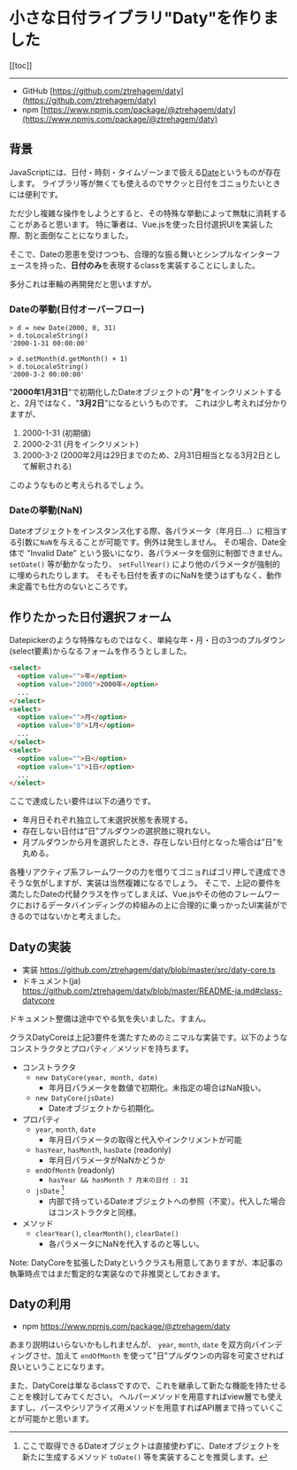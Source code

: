 # 小さな日付ライブラリ"Daty"を作りました

[[toc]]

---

- GitHub [https://github.com/ztrehagem/daty](https://github.com/ztrehagem/daty)
- npm [https://www.npmjs.com/package/@ztrehagem/daty](https://www.npmjs.com/package/@ztrehagem/daty)

## 背景

JavaScriptには、日付・時刻・タイムゾーンまで扱える[Date](https://developer.mozilla.org/ja/docs/Web/JavaScript/Reference/Global_Objects/Date)というものが存在します。
ライブラリ等が無くても使えるのでサクッと日付をゴニョりたいときには便利です。

ただ少し複雑な操作をしようとすると、その特殊な挙動によって無駄に消耗することがあると思います。
特に筆者は、Vue.jsを使った日付選択UIを実装した際、割と面倒なことになりました。

そこで、Dateの恩恵を受けつつも、合理的な振る舞いとシンプルなインターフェースを持った、**日付のみ**を表現するclassを実装することにしました。

多分これは車輪の再開発だと思いますが。

### Dateの挙動(日付オーバーフロー)

```javascript:node
> d = new Date(2000, 0, 31)
> d.toLocaleString()
'2000-1-31 00:00:00'

> d.setMonth(d.getMonth() + 1)
> d.toLocaleString()
'2000-3-2 00:00:00'
```

"**2000年1月31日**"で初期化したDateオブジェクトの"**月**"をインクリメントすると、2月ではなく、"**3月2日**"になるというものです。
これは少し考えれば分かりますが、

1. 2000-1-31 (初期値)
2. 2000-2-31 (月をインクリメント)
3. 2000-3-2 (2000年2月は29日までのため、2月31日相当となる3月2日として解釈される)

このようなものと考えられるでしょう。

### Dateの挙動(NaN)

Dateオブジェクトをインスタンス化する際、各パラメータ（年月日...）に相当する引数に`NaN`を与えることが可能です。例外は発生しません。
その場合、Date全体で "Invalid Date" という扱いになり、各パラメータを個別に制御できません。
`setDate()` 等が動かなったり、 `setFullYear()` により他のパラメータが強制的に埋められたりします。
そもそも日付を表すのにNaNを使うはずもなく、動作未定義でも仕方のないところです。


## 作りたかった日付選択フォーム

Datepickerのような特殊なものではなく、単純な年・月・日の3つのプルダウン(select要素)からなるフォームを作ろうとしました。

```html
<select>
  <option value="">年</option>
  <option value="2000">2000年</option>
  ...
</select>
<select>
  <option value="">月</option>
  <option value="0">1月</option>
  ...
</select>
<select>
  <option value="">日</option>
  <option value="1">1日</option>
  ...
</select>
```

ここで達成したい要件は以下の通りです。

- 年月日それぞれ独立して未選択状態を表現する。
- 存在しない日付は”日”プルダウンの選択肢に現れない。
- 月プルダウンから月を選択したとき、存在しない日付となった場合は”日”を丸める。

各種リアクティブ系フレームワークの力を借りてゴニョればゴリ押しで達成できそうな気がしますが、実装は当然複雑になるでしょう。
そこで、上記の要件を満たしたDateの代替クラスを作ってしまえば、Vue.jsやその他のフレームワークにおけるデータバインディングの枠組みの上に合理的に乗っかったUI実装ができるのではないかと考えました。

## Datyの実装

- 実装 https://github.com/ztrehagem/daty/blob/master/src/daty-core.ts
- ドキュメント(ja) https://github.com/ztrehagem/daty/blob/master/README-ja.md#class-datycore

ドキュメント整備は途中でやる気を失いました。すまん。

クラスDatyCoreは上記3要件を満たすためのミニマルな実装です。以下のようなコンストラクタとプロパティ／メソッドを持ちます。

- コンストラクタ
  - `new DatyCore(year, month, date)`
     - 年月日パラメータを数値で初期化。未指定の場合はNaN扱い。
  - `new DatyCore(jsDate)`
     - Dateオブジェクトから初期化。
- プロパティ
  - `year`, `month`, `date`
     - 年月日パラメータの取得と代入やインクリメントが可能
  - `hasYear`, `hasMonth`, `hasDate` (readonly)
     - 年月日パラメータがNaNかどうか
  - `endOfMonth` (readonly)
     - `hasYear && hasMonth ? 月末の日付 : 31`
  - `jsDate` [^1]
     - 内部で持っているDateオブジェクトへの参照（不変）。代入した場合はコンストラクタと同様。
- メソッド
  - `clearYear()`, `clearMonth()`, `clearDate()`
     - 各パラメータにNaNを代入するのと等しい。

Note: DatyCoreを拡張したDatyというクラスも用意してありますが、本記事の執筆時点ではまだ暫定的な実装なので非推奨としておきます。

## Datyの利用

- npm https://www.npmjs.com/package/@ztrehagem/daty

あまり説明はいらないかもしれませんが、 `year`, `month`, `date` を双方向バインディングさせ、加えて `endOfMonth` を使って"日"プルダウンの内容を可変させれば良いということになります。

また、DatyCoreは単なるclassですので、これを継承して新たな機能を持たせることを検討してみてください。
ヘルパーメソッドを用意すればview層でも使えますし、パースやシリアライズ用メソッドを用意すればAPI層まで持っていくことが可能かと思います。



[^1]: ここで取得できるDateオブジェクトは直接使わずに、Dateオブジェクトを新たに生成するメソッド `toDate()` 等を実装することを推奨します。
